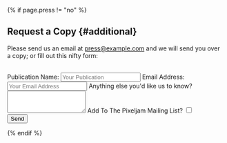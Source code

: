 {% if page.press != "no" %}

Request a Copy {#additional}
----------------------
Please send us an email at press@example.com and we will send you over a copy; or fill out this nifty form:

<br />

<form method="POST" action="//formspree.io/press@pixeljam.com">

  <div class="pressCopy">
    <label for="Name">
    <span>Publication Name:</span>
          <input type="text" placeholder="Your Publication" name="name">
    </label>
    <label for="Email">
    <span>Email Address:</span>
          <input type="email" placeholder="Your Email Address" name="_replyto">
     </label>
    <label for="TextArea">
    <span>Anything else you'd like us to know?</span>
          <textarea name="message" class="form-control" rows="3"></textarea>
    </label>
    <label class="checkbox-inline">
          <span>Add To The Pixeljam Mailing List?</span>
          <input name="pick" type="checkbox" id="inlineCheckbox1" value="Add Me To Mailing List - Yes!">
    </label>
    
  </div>

  <input type="hidden" name="_next" value="//pixeljam.com/press-copy-request-thank-you.html" />
  <input type="hidden" name="_subject" value="Press copy request for {{ page.title }}" />
  <input class="btn" type="submit" value="Send">
</form>

{% endif %}
